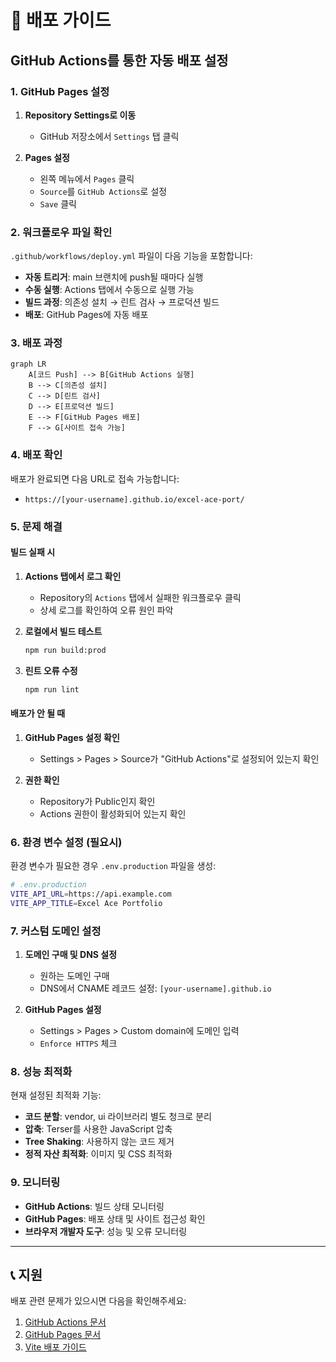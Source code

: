 # 🚀 배포 가이드

## GitHub Actions를 통한 자동 배포 설정

### 1. GitHub Pages 설정

1. **Repository Settings로 이동**
   - GitHub 저장소에서 `Settings` 탭 클릭

2. **Pages 설정**
   - 왼쪽 메뉴에서 `Pages` 클릭
   - `Source`를 `GitHub Actions`로 설정
   - `Save` 클릭

### 2. 워크플로우 파일 확인

`.github/workflows/deploy.yml` 파일이 다음 기능을 포함합니다:

- **자동 트리거**: main 브랜치에 push될 때마다 실행
- **수동 실행**: Actions 탭에서 수동으로 실행 가능
- **빌드 과정**: 의존성 설치 → 린트 검사 → 프로덕션 빌드
- **배포**: GitHub Pages에 자동 배포

### 3. 배포 과정

```mermaid
graph LR
    A[코드 Push] --> B[GitHub Actions 실행]
    B --> C[의존성 설치]
    C --> D[린트 검사]
    D --> E[프로덕션 빌드]
    E --> F[GitHub Pages 배포]
    F --> G[사이트 접속 가능]
```

### 4. 배포 확인

배포가 완료되면 다음 URL로 접속 가능합니다:
- `https://[your-username].github.io/excel-ace-port/`

### 5. 문제 해결

#### 빌드 실패 시
1. **Actions 탭에서 로그 확인**
   - Repository의 `Actions` 탭에서 실패한 워크플로우 클릭
   - 상세 로그를 확인하여 오류 원인 파악

2. **로컬에서 빌드 테스트**
   ```bash
   npm run build:prod
   ```

3. **린트 오류 수정**
   ```bash
   npm run lint
   ```

#### 배포가 안 될 때
1. **GitHub Pages 설정 확인**
   - Settings > Pages > Source가 "GitHub Actions"로 설정되어 있는지 확인

2. **권한 확인**
   - Repository가 Public인지 확인
   - Actions 권한이 활성화되어 있는지 확인

### 6. 환경 변수 설정 (필요시)

환경 변수가 필요한 경우 `.env.production` 파일을 생성:

```bash
# .env.production
VITE_API_URL=https://api.example.com
VITE_APP_TITLE=Excel Ace Portfolio
```

### 7. 커스텀 도메인 설정

1. **도메인 구매 및 DNS 설정**
   - 원하는 도메인 구매
   - DNS에서 CNAME 레코드 설정: `[your-username].github.io`

2. **GitHub Pages 설정**
   - Settings > Pages > Custom domain에 도메인 입력
   - `Enforce HTTPS` 체크

### 8. 성능 최적화

현재 설정된 최적화 기능:

- **코드 분할**: vendor, ui 라이브러리 별도 청크로 분리
- **압축**: Terser를 사용한 JavaScript 압축
- **Tree Shaking**: 사용하지 않는 코드 제거
- **정적 자산 최적화**: 이미지 및 CSS 최적화

### 9. 모니터링

- **GitHub Actions**: 빌드 상태 모니터링
- **GitHub Pages**: 배포 상태 및 사이트 접근성 확인
- **브라우저 개발자 도구**: 성능 및 오류 모니터링

---

## 📞 지원

배포 관련 문제가 있으시면 다음을 확인해주세요:

1. [GitHub Actions 문서](https://docs.github.com/en/actions)
2. [GitHub Pages 문서](https://docs.github.com/en/pages)
3. [Vite 배포 가이드](https://vitejs.dev/guide/static-deploy.html)
